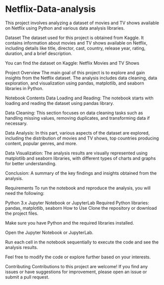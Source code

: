 # Netflix-Data-analysis

This project involves analyzing a dataset of movies and TV shows available on Netflix using Python and various data analysis libraries.

Dataset
The dataset used for this project is obtained from Kaggle. It contains information about movies and TV shows available on Netflix, including details like title, director, cast, country, release year, rating, duration, and a brief description.

You can find the dataset on Kaggle: Netflix Movies and TV Shows

Project Overview
The main goal of this project is to explore and gain insights from the Netflix dataset. The analysis includes data cleaning, data exploration, and visualization using pandas, matplotlib, and seaborn libraries in Python.

Notebook Contents
Data Loading and Reading: The notebook starts with loading and reading the dataset using pandas library.

Data Cleaning: This section focuses on data cleaning tasks such as handling missing values, removing duplicates, and transforming data if necessary.

Data Analysis: In this part, various aspects of the dataset are explored, including the distribution of movies and TV shows, top countries producing content, popular genres, and more.

Data Visualization: The analysis results are visually represented using matplotlib and seaborn libraries, with different types of charts and graphs for better understanding.

Conclusion: A summary of the key findings and insights obtained from the analysis.

Requirements
To run the notebook and reproduce the analysis, you will need the following:

Python 3.x
Jupyter Notebook or JupyterLab
Required Python libraries: pandas, matplotlib, seaborn
How to Use
Clone the repository or download the project files.

Make sure you have Python and the required libraries installed.

Open the Jupyter Notebook or JupyterLab.

Run each cell in the notebook sequentially to execute the code and see the analysis results.

Feel free to modify the code or explore further based on your interests.

Contributing
Contributions to this project are welcome! If you find any issues or have suggestions for improvement, please open an issue or submit a pull request.
